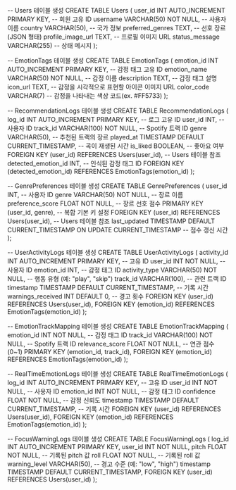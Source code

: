 -- Users 테이블 생성
CREATE TABLE Users (
    user_id INT AUTO_INCREMENT PRIMARY KEY, -- 회원 고유 ID
    username VARCHAR(50) NOT NULL,          -- 사용자 이름
    country VARCHAR(50),                    -- 국가 정보
    preferred_genres TEXT,                   -- 선호 장르 (JSON 형태)
    profile_image_url TEXT,                    -- 프로필 이미지 URL
    status_message VARCHAR(255)          -- 상태 메시지
);

-- EmotionTags 테이블 생성
CREATE TABLE EmotionTags (
    emotion_id INT AUTO_INCREMENT PRIMARY KEY, -- 감정 태그 고유 ID
    emotion_name VARCHAR(50) NOT NULL,         -- 감정 이름
    description TEXT,                           -- 감정 태그 설명
    icon_url TEXT,                               -- 감정을 시각적으로 표현할 아이콘 이미지 URL
    color_code VARCHAR(7)                              -- 감정을 나타내는 색상 코드(ex. #FF5733)
);

-- RecommendationLogs 테이블 생성
CREATE TABLE RecommendationLogs (
    log_id INT AUTO_INCREMENT PRIMARY KEY,  -- 로그 고유 ID
    user_id INT,                            -- 사용자 ID
    track_id VARCHAR(100) NOT NULL,         -- Spotify 트랙 ID
    genre VARCHAR(50),                      -- 추천된 트랙의 장르
    played_at TIMESTAMP DEFAULT CURRENT_TIMESTAMP, -- 곡이 재생된 시간
    is_liked BOOLEAN,                       -- 좋아요 여부
    FOREIGN KEY (user_id) REFERENCES Users(user_id), -- Users 테이블 참조
    detected_emotion_id INT,               -- 인식된 감정 태그 ID
    FOREIGN KEY (detected_emotion_id) REFERENCES EmotionTags(emotion_id)
);

-- GenrePreferences 테이블 생성
CREATE TABLE GenrePreferences (
    user_id INT,                            -- 사용자 ID
    genre VARCHAR(50) NOT NULL,             -- 장르 이름
    preference_score FLOAT NOT NULL,        -- 장르 선호 점수
    PRIMARY KEY (user_id, genre),           -- 복합 기본 키 설정
    FOREIGN KEY (user_id) REFERENCES Users(user_id), -- Users 테이블 참조
    last_updated TIMESTAMP DEFAULT CURRENT_TIMESTAMP ON UPDATE CURRENT_TIMESTAMP -- 점수 갱신 시간
);

-- UserActivityLogs 테이블 생성
CREATE TABLE UserActivityLogs (
    activity_id INT AUTO_INCREMENT PRIMARY KEY, -- 고유 ID
    user_id INT NOT NULL,                       -- 사용자 ID
    emotion_id INT,                             -- 감정 태그 ID
    activity_type VARCHAR(50) NOT NULL,         -- 행동 유형 (예: "play", "skip")
    track_id VARCHAR(100),                      -- 관련 트랙 ID
    timestamp TIMESTAMP DEFAULT CURRENT_TIMESTAMP, -- 기록 시간
    warnings_received INT DEFAULT 0,                            -- 경고 횟수
    FOREIGN KEY (user_id) REFERENCES Users(user_id),
    FOREIGN KEY (emotion_id) REFERENCES EmotionTags(emotion_id)
);

-- EmotionTrackMapping 테이블 생성
CREATE TABLE EmotionTrackMapping (
    emotion_id INT NOT NULL,            -- 감정 태그 ID
    track_id VARCHAR(100) NOT NULL,    -- Spotify 트랙 ID
    relevance_score FLOAT NOT NULL,    -- 연관 점수 (0~1)
    PRIMARY KEY (emotion_id, track_id),
    FOREIGN KEY (emotion_id) REFERENCES EmotionTags(emotion_id)
);

-- RealTimeEmotionLogs 테이블 생성
CREATE TABLE RealTimeEmotionLogs (
    log_id INT AUTO_INCREMENT PRIMARY KEY,   -- 고유 ID
    user_id INT NOT NULL,                    -- 사용자 ID
    emotion_id INT NOT NULL,                 -- 감정 태그 ID
    confidence FLOAT NOT NULL,               -- 감정 신뢰도
    timestamp TIMESTAMP DEFAULT CURRENT_TIMESTAMP, -- 기록 시간
    FOREIGN KEY (user_id) REFERENCES Users(user_id),
    FOREIGN KEY (emotion_id) REFERENCES EmotionTags(emotion_id)
);

-- FocusWarningLogs 테이블 생성
CREATE TABLE FocusWarningLogs (
    log_id INT AUTO_INCREMENT PRIMARY KEY,
    user_id INT NOT NULL,
    pitch FLOAT NOT NULL, -- 기록된 pitch 값
    roll FLOAT NOT NULL,  -- 기록된 roll 값
    warning_level VARCHAR(50), -- 경고 수준 (예: "low", "high")
    timestamp TIMESTAMP DEFAULT CURRENT_TIMESTAMP,
    FOREIGN KEY (user_id) REFERENCES Users(user_id)
);
